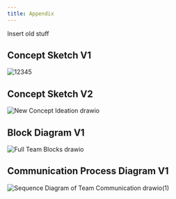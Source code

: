 ```yaml
---
title: Appendix
---
```


Insert old stuff

## Concept Sketch V1

![12345](https://github.com/user-attachments/assets/7ad2168a-5f5a-40d9-9a41-f9579b61736d)

## Concept Sketch V2

![New Concept Ideation drawio](https://github.com/user-attachments/assets/99eddc7f-36d3-4fdf-9388-6ac86ba80f0d)

## Block Diagram V1

![Full Team Blocks drawio](https://github.com/user-attachments/assets/6a1368a0-35ca-4a03-a0ee-dbbe892dc35b)

## Communication Process Diagram V1

![Sequence Diagram of Team Communication drawio(1)](https://github.com/user-attachments/assets/46d3d484-d8a0-4124-8b83-c66cdafac202)

